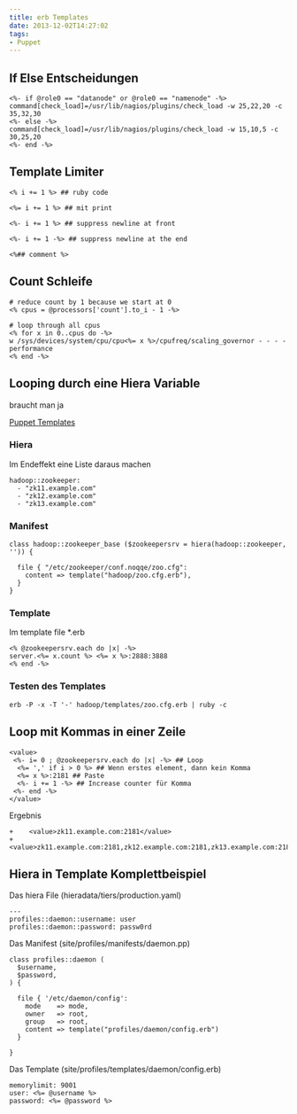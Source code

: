 ```yaml
---
title: erb Templates
date: 2013-12-02T14:27:02
tags:
- Puppet
---
```


## If Else Entscheidungen

```
<%- if @role0 == "datanode" or @role0 == "namenode" -%>
command[check_load]=/usr/lib/nagios/plugins/check_load -w 25,22,20 -c 35,32,30
<%- else -%>
command[check_load]=/usr/lib/nagios/plugins/check_load -w 15,10,5 -c 30,25,20
<%- end -%>
```

## Template Limiter

```
<% i += 1 %> ## ruby code

<%= i += 1 %> ## mit print

<%- i += 1 %> ## suppress newline at front

<%- i += 1 -%> ## suppress newline at the end

<%## comment %>
```

## Count Schleife

```
# reduce count by 1 because we start at 0
<% cpus = @processors['count'].to_i - 1 -%>

# loop through all cpus
<% for x in 0..cpus do -%>
w /sys/devices/system/cpu/cpu<%= x %>/cpufreq/scaling_governor - - - - performance
<% end -%>
```

## Looping durch eine Hiera Variable

braucht man ja

[Puppet Templates](http://docs.puppetlabs.com/learning/templates.html)

### Hiera

Im Endeffekt eine Liste daraus machen

```
hadoop::zookeeper:
  - "zk11.example.com"
  - "zk12.example.com"
  - "zk13.example.com"
```

### Manifest

```
class hadoop::zookeeper_base ($zookeepersrv = hiera(hadoop::zookeeper, '')) {

  file { "/etc/zookeeper/conf.noqqe/zoo.cfg":
    content => template("hadoop/zoo.cfg.erb"),
  }
}
```

### Template

Im template file \*.erb

```
<% @zookeepersrv.each do |x| -%>
server.<%= x.count %> <%= x %>:2888:3888
<% end -%>
```

### Testen des Templates

    erb -P -x -T '-' hadoop/templates/zoo.cfg.erb | ruby -c

## Loop mit Kommas in einer Zeile

```
<value>
 <%- i= 0 ; @zookeepersrv.each do |x| -%> ## Loop
  <%= ',' if i > 0 %> ## Wenn erstes element, dann kein Komma
  <%= x %>:2181 ## Paste
  <%- i += 1 -%> ## Increase counter für Komma
 <%- end -%>
</value>
```

Ergebnis

```
+    <value>zk11.example.com:2181</value>
+    <value>zk11.example.com:2181,zk12.example.com:2181,zk13.example.com:2181</value>
```

## Hiera in Template Komplettbeispiel

Das hiera File (hieradata/tiers/production.yaml)

```
---
profiles::daemon::username: user
profiles::daemon::password: passw0rd
```

Das Manifest (site/profiles/manifests/daemon.pp)

```
class profiles::daemon (
  $username,
  $password,
) {

  file { '/etc/daemon/config':
    mode    => mode,
    owner   => root,
    group   => root,
    content => template("profiles/daemon/config.erb")
  }

}
```

Das Template (site/profiles/templates/daemon/config.erb)

```
memorylimit: 9001
user: <%= @username %>
password: <%= @password %>
```
